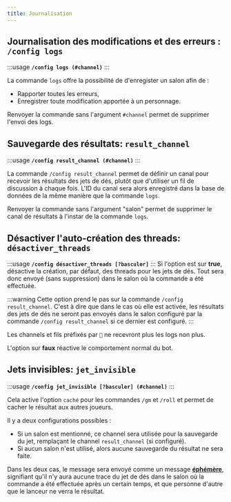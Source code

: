 ```yaml
---
title: Journalisation
---
```


## Journalisation des modifications et des erreurs : `/config logs`
:::usage
**`/config logs (#channel)`**
:::

La commande `logs` offre la possibilité de d'enregister un salon afin de : 
- Rapporter toutes les erreurs,
- Enregistrer toute modification apportée à un personnage.

Renvoyer la commande sans l'argument `#channel` permet de supprimer l'envoi des logs.

## Sauvegarde des résultats: `result_channel`

:::usage
**`/config result_channel (#channel)`**
:::

La commande `/config result_channel` permet de définir un canal pour recevoir les résultats des jets de dés, plutôt que d'utiliser un fil de discussion à chaque fois. L'ID du canal sera alors enregistré dans la base de données de la même manière que la commande `logs`.

Renvoyer la commande sans l'argument "salon" permet de supprimer le canal de résultats à l'instar de la commande `logs`.

## Désactiver l'auto-création des threads: `désactiver_threads`

:::usage
**`/config désactiver_threads [?basculer]`**
:::
Si l'option est sur **true**, désactive la création, par défaut, des threads pour les jets de dés. Tout sera donc envoyé (sans suppression) dans le salon où la commande a été effectuée.

:::warning
Cette option prend le pas sur la commande `/config result_channel`. C'est à dire que dans le cas où elle est activée, les résultats des jets de dés ne seront pas envoyés dans le salon configuré par la commande `/config result_channel` si ce dernier est configuré.
:::

Les channels et fils préfixés par `🎲` ne recevront plus les logs non plus.

L'option sur **faux** réactive le comportement normal du bot.

## Jets invisibles: `jet_invisible`

:::usage
**`/config jet_invisible [?basculer] (#channel)`**
:::

Cela active l'option `caché` pour les commandes `/gm` et `/roll` et permet de cacher le résultat aux autres joueurs.

Il y a deux configurations possibles :
- Si un salon est mentionné, ce channel sera utilisée pour la sauvegarde du jet, remplaçant le channel `result_channel` (si configuré).
- Si aucun salon n'est utilisé, alors aucune sauvegarde du résultat ne sera faite.

Dans les deux cas, le message sera envoyé comme un message [**éphémère**](https://support.discord.com/hc/fr/articles/1500000580222-Ephemeral-Messages-FAQ), signifiant qu'il n'y aura aucune trace du jet de dés dans le salon où la commande a été effectuée après un certain temps, et que personne d'autre que le lanceur ne verra le résultat.
